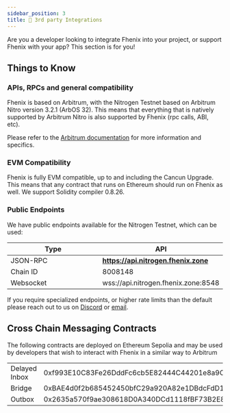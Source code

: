 ```yaml
---
sidebar_position: 3
title: 🤲 3rd party Integrations
---
```


Are you a developer looking to integrate Fhenix into your project, or support Fhenix with your app? This section is for you!

## Things to Know

### APIs, RPCs and general compatibility

Fhenix is based on Arbitrum, with the Nitrogen Testnet based on Arbitrum Nitro version 3.2.1 (ArbOS 32). This means that everything that is natively supported 
by Arbitrum Nitro is also supported by Fhenix (rpc calls, ABI, etc).

Please refer to the [Arbitrum documentation](https://docs.arbitrum.io/build-decentralized-apps/arbitrum-vs-ethereum/comparison-overview) for more information and specifics.

### EVM Compatibility

Fhenix is fully EVM compatible, up to and including the Cancun Upgrade.
This means that any contract that runs on Ethereum should run on Fhenix as well. We support Solidity compiler 0.8.26.

### Public Endpoints

We have public endpoints available for the Nitrogen Testnet, which can be used:

<table>
   <thead>
      <tr>
         <th width="222">Type</th>
         <th>API</th>
      </tr>
   </thead>
   <tbody>
      <tr>
         <td>JSON-RPC</td>
         <td><a href="https://api.nitrogen.fhenix.zone"><strong>https://api.nitrogen.fhenix.zone</strong></a></td>
      </tr>
      <tr>
         <td>Chain ID</td>
         <td>8008148</td>
      </tr>
      <tr>
         <td>Websocket</td>
         <td>wss://api.nitrogen.fhenix.zone:8548</td>
      </tr>
   </tbody>
</table>

If you require specialized endpoints, or higher rate limits than the default please reach out to us on [Discord](https://discord.gg/FuVgxrvJMY) or [email](mailto://info@fhenix.io).

## Cross Chain Messaging Contracts

The following contracts are deployed on Ethereum Sepolia and may be used by developers that wish to interact with Fhenix in a similar way to Arbitrum

<table>
    <tr>
        <td>
            Delayed Inbox
        </td>
        <td>
            0xf993E10C83Fe26DddFc6cb5E82444C44201e8a9C
        </td>
    </tr>
    <tr>
        <td>
            Bridge
        </td>
        <td>
            0xBAE4d0f2b685452450bfC29a920A82e1DBdcFdD1
        </td>
    </tr>
    <tr>
        <td>
            Outbox
        </td>
        <td>
            0x2635a570f9ae308618D0A340DCd1118fBF73B2E8
        </td>
    </tr>
</table>
